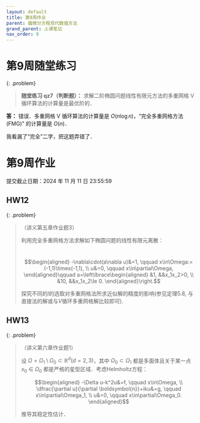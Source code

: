 ```yaml
---
layout: default
title: 第9周作业
parent: 偏微分方程现代数值方法
grand_parent: 上课笔记
nav_order: 9
---
```


# 第9周随堂练习

{: .problem}
> **随堂练习 qz7（判断题）：** 求解二阶椭圆问题线性有限元方法的多重网格 V 循环算法的计算量是最优阶的．

**答：** 错误．多重网格 V 循环算法的计算量是 $O(n\log n)$，“完全多重网格方法(FMG)” 的计算量是 $O(n)$．

我看漏了“完全”二字，把这题弄错了．

# 第9周作业

提交截止日期：2024 年 11 月 11 日 23:55:59

## HW12 

{: .problem}
> （讲义第五章作业题3）
>
> 利用完全多重网格方法求解如下椭圆问题的线性有限元离散：
>
> ​$$\begin{aligned}
>​    -\nabla\cdot(a\nabla u)&=1, \qquad x\in\Omega:=(-1,1)\times(-1,1), \\
> ​    u&=0, \qquad x\in\partial\Omega,
>​    \end{aligned}\qquad a=\left\lbrace\begin{aligned}
> ​    &1, &&x_1x_2>0, \\
>​    &10, &&x_1x_2\le 0.
> \end{aligned}\right.$$
>
> 探究不同的$l$的选取对多重网格法所求近似解的精度的影响(参见定理5.8, 与直接法的解或与$V$循环多重网格解比较即可).

## HW13

{: .problem}

> （讲义第六章作业题1）
>
> 设 $\Omega=\Omega_1\setminus\Omega_0\subset\mathbb{R}^d(d=2,3)$，其中 $\Omega_0\subset\Omega_1$ 都是多面体且关于某一点 $x_0\in\Omega_0$ 都是严格的星型区域．考虑Helmholtz方程：
> 
> $$\begin{aligned}
>  -\Delta u-k^2u&=f, \qquad x\in\Omega, \\
>   \dfrac{\partial u}{\partial \boldsymbol{n}}+iku&=g, \qquad x\in\partial\Omega_1, \\
> u&=0,  \qquad x\in\partial\Omega_0. 
> \end{aligned}$$
> 
> 推导其稳定性估计．



